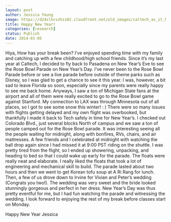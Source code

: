 ```yaml
---
layout: post
author: Jessica Yeung
image: https://d24slhcvzhzz82.cloudfront.net/old_images/caltech_as_it_happens/6a0105349b8251970b01a5103cc622970c.jpg
title: Happy New Year!
categories: [research]
status: Publish
date: 2014-01-05
---
```


Hiya,
How has your break been? I’ve enjoyed spending time with my family and catching up with a few childhood/high school friends. Since it’s my last year at Caltech, I decided to fly back to Pasadena on New Year’s Eve to see the Rose Bowl Parade on New Year’s Day. I’ve never been to the Rose Bowl Parade before or see a live parade before outside of theme parks such as Disney, so I was glad to get a chance to see it this year. I was, however, a bit sad to leave Florida so soon, especially since my parents were really happy to see me back home. Anyways, I saw a ton of Michigan State fans at the airport and all of them were really excited to go to the Rose Bowl game against Stanford. My connection to LAX was through Minnesota out of all places, so I got to see some snow this winter! : ) There were so many issues with flights getting delayed and my own flight was overbooked, but thankfully I made it back to Tech safely in time for New Year’s. I checked out Colorado Blvd., just several blocks North of campus and we saw a ton of people camped out for the Rose Bowl parade. It was interesting seeing all the people waiting for midnight, along with bonfires, RVs, chairs, and air mattresses. A few friends and I celebrated at midnight with watching the ball drop again since I had missed it at 9:00 PST riding on the shuttle. I was pretty tired from the flight, so I ended up showering, unpacking, and heading to bed so that I could wake up early for the parade. The floats were really neat and elaborate. I really liked the floats that took a lot of engineering and mechanical skill to build. The parade lasted about two hours and then we went to get Korean tofu soup at A Ri Rang for lunch. Then, a few of us drove down to Irvine for Vivian and Peter’s wedding (Congrats you two!). The wedding was very sweet and the bride looked stunningly gorgeous and perfect in her dress. New Year’s Day was thus pretty eventful for me, but I had fun watching the parade and witnessing the wedding. I look forward to enjoying the rest of my break before classes start on Monday.

Happy New Year
Jessica
